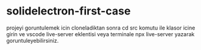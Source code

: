 # solidelectron-first-case
projeyi goruntulemek icin cloneladiktan sonra cd src komutu ile klasor icine girin ve vscode live-server eklentisi veya terminale npx live-server yazarak goruntuleyebilirsiniz.

